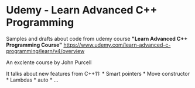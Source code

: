 # Udemy - Learn Advanced C++ Programming

Samples and drafts about code from udemy course **"Learn Advanced C++ Programming Course"** 
https://www.udemy.com/learn-advanced-c-programming/learn/v4/overview

An exclente course by John Purcell


It talks about new features from C++11:
	* Smart pointers
	* Move constructor
	* Lambdas
	* auto
	* ...